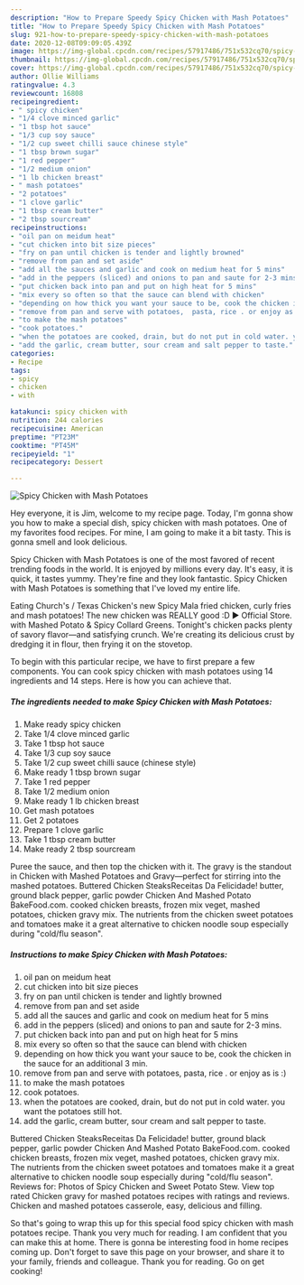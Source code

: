 ```yaml
---
description: "How to Prepare Speedy Spicy Chicken with Mash Potatoes"
title: "How to Prepare Speedy Spicy Chicken with Mash Potatoes"
slug: 921-how-to-prepare-speedy-spicy-chicken-with-mash-potatoes
date: 2020-12-08T09:09:05.439Z
image: https://img-global.cpcdn.com/recipes/57917486/751x532cq70/spicy-chicken-with-mash-potatoes-recipe-main-photo.jpg
thumbnail: https://img-global.cpcdn.com/recipes/57917486/751x532cq70/spicy-chicken-with-mash-potatoes-recipe-main-photo.jpg
cover: https://img-global.cpcdn.com/recipes/57917486/751x532cq70/spicy-chicken-with-mash-potatoes-recipe-main-photo.jpg
author: Ollie Williams
ratingvalue: 4.3
reviewcount: 16808
recipeingredient:
- " spicy chicken"
- "1/4 clove minced garlic"
- "1 tbsp hot sauce"
- "1/3 cup soy sauce"
- "1/2 cup sweet chilli sauce chinese style"
- "1 tbsp brown sugar"
- "1 red pepper"
- "1/2 medium onion"
- "1 lb chicken breast"
- " mash potatoes"
- "2 potatoes"
- "1 clove garlic"
- "1 tbsp cream butter"
- "2 tbsp sourcream"
recipeinstructions:
- "oil pan on meidum heat"
- "cut chicken into bit size pieces"
- "fry on pan until chicken is tender and lightly browned"
- "remove from pan and set aside"
- "add all the sauces and garlic and cook on medium heat for 5 mins"
- "add in the peppers (sliced) and onions to pan and saute for 2-3 mins."
- "put chicken back into pan and put on high heat for 5 mins"
- "mix every so often so that the sauce can blend with chicken"
- "depending on how thick you want your sauce to be, cook the chicken in the sauce for an additional 3 min."
- "remove from pan and serve with potatoes,  pasta, rice . or enjoy as is :)"
- "to make the mash potatoes"
- "cook potatoes."
- "when the potatoes are cooked, drain, but do not put in cold water. you want the potatoes still hot."
- "add the garlic, cream butter, sour cream and salt pepper to taste."
categories:
- Recipe
tags:
- spicy
- chicken
- with

katakunci: spicy chicken with 
nutrition: 244 calories
recipecuisine: American
preptime: "PT23M"
cooktime: "PT45M"
recipeyield: "1"
recipecategory: Dessert

---
```



![Spicy Chicken with Mash Potatoes](https://img-global.cpcdn.com/recipes/57917486/751x532cq70/spicy-chicken-with-mash-potatoes-recipe-main-photo.jpg)

Hey everyone, it is Jim, welcome to my recipe page. Today, I'm gonna show you how to make a special dish, spicy chicken with mash potatoes. One of my favorites food recipes. For mine, I am going to make it a bit tasty. This is gonna smell and look delicious.

Spicy Chicken with Mash Potatoes is one of the most favored of recent trending foods in the world. It is enjoyed by millions every day. It's easy, it is quick, it tastes yummy. They're fine and they look fantastic. Spicy Chicken with Mash Potatoes is something that I've loved my entire life.

Eating Church&#39;s / Texas Chicken&#39;s new Spicy Mala fried chicken, curly fries and mash potatoes! The new chicken was REALLY good :D ► Official Store. with Mashed Potato &amp; Spicy Collard Greens. Tonight&#39;s chicken packs plenty of savory flavor—and satisfying crunch. We&#39;re creating its delicious crust by dredging it in flour, then frying it on the stovetop.


To begin with this particular recipe, we have to first prepare a few components. You can cook spicy chicken with mash potatoes using 14 ingredients and 14 steps. Here is how you can achieve that.

<!--inarticleads1-->

##### The ingredients needed to make Spicy Chicken with Mash Potatoes:

1. Make ready  spicy chicken
1. Take 1/4 clove minced garlic
1. Take 1 tbsp hot sauce
1. Take 1/3 cup soy sauce
1. Take 1/2 cup sweet chilli sauce (chinese style)
1. Make ready 1 tbsp brown sugar
1. Take 1 red pepper
1. Take 1/2 medium onion
1. Make ready 1 lb chicken breast
1. Get  mash potatoes
1. Get 2 potatoes
1. Prepare 1 clove garlic
1. Take 1 tbsp cream butter
1. Make ready 2 tbsp sourcream


Puree the sauce, and then top the chicken with it. The gravy is the standout in Chicken with Mashed Potatoes and Gravy—perfect for stirring into the mashed potatoes. Buttered Chicken SteaksReceitas Da Felicidade! butter, ground black pepper, garlic powder Chicken And Mashed Potato BakeFood.com. cooked chicken breasts, frozen mix veget, mashed potatoes, chicken gravy mix. The nutrients from the chicken sweet potatoes and tomatoes make it a great alternative to chicken noodle soup especially during &#34;cold/flu season&#34;. 

<!--inarticleads2-->

##### Instructions to make Spicy Chicken with Mash Potatoes:

1. oil pan on meidum heat
1. cut chicken into bit size pieces
1. fry on pan until chicken is tender and lightly browned
1. remove from pan and set aside
1. add all the sauces and garlic and cook on medium heat for 5 mins
1. add in the peppers (sliced) and onions to pan and saute for 2-3 mins.
1. put chicken back into pan and put on high heat for 5 mins
1. mix every so often so that the sauce can blend with chicken
1. depending on how thick you want your sauce to be, cook the chicken in the sauce for an additional 3 min.
1. remove from pan and serve with potatoes,  pasta, rice . or enjoy as is :)
1. to make the mash potatoes
1. cook potatoes.
1. when the potatoes are cooked, drain, but do not put in cold water. you want the potatoes still hot.
1. add the garlic, cream butter, sour cream and salt pepper to taste.


Buttered Chicken SteaksReceitas Da Felicidade! butter, ground black pepper, garlic powder Chicken And Mashed Potato BakeFood.com. cooked chicken breasts, frozen mix veget, mashed potatoes, chicken gravy mix. The nutrients from the chicken sweet potatoes and tomatoes make it a great alternative to chicken noodle soup especially during &#34;cold/flu season&#34;. Reviews for: Photos of Spicy Chicken and Sweet Potato Stew. View top rated Chicken gravy for mashed potatoes recipes with ratings and reviews. Chicken and mashed potatoes casserole, easy, delicious and filling. 

So that's going to wrap this up for this special food spicy chicken with mash potatoes recipe. Thank you very much for reading. I am confident that you can make this at home. There is gonna be interesting food in home recipes coming up. Don't forget to save this page on your browser, and share it to your family, friends and colleague. Thank you for reading. Go on get cooking!
